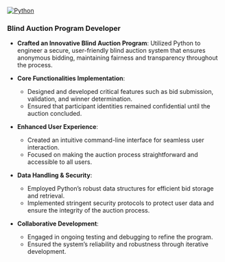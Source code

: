 [![Python](https://img.shields.io/badge/Python-3776AB?style=for-the-badge&logo=python&logoColor=white)](https://www.python.org/)
### **Blind Auction Program Developer**

- **Crafted an Innovative Blind Auction Program**: Utilized Python to engineer a secure, user-friendly blind auction system that ensures anonymous bidding, maintaining fairness and transparency throughout the process.
  
- **Core Functionalities Implementation**: 
  - Designed and developed critical features such as bid submission, validation, and winner determination.
  - Ensured that participant identities remained confidential until the auction concluded.
  
- **Enhanced User Experience**:
  - Created an intuitive command-line interface for seamless user interaction.
  - Focused on making the auction process straightforward and accessible to all users.
  
- **Data Handling & Security**:
  - Employed Python’s robust data structures for efficient bid storage and retrieval.
  - Implemented stringent security protocols to protect user data and ensure the integrity of the auction process.
  
- **Collaborative Development**:
  - Engaged in ongoing testing and debugging to refine the program.
  - Ensured the system’s reliability and robustness through iterative development.

